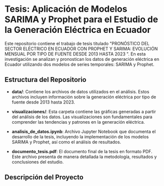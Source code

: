 # Tesis: Aplicación de Modelos SARIMA y Prophet para el Estudio de la Generación Eléctrica en Ecuador

Este repositorio contiene el trabajo de tesis titulado "PRONÓSTICO DEL SECTOR ELÉCTRICO EN ECUADOR CON PROPHET Y SARIMA: EVOLUCIÓN MENSUAL POR TIPO DE FUENTE DESDE 2013 HASTA 2023 ". En esta investigación se analizan y pronostican los datos de generación eléctrica en Ecuador utilizando dos modelos de series temporales: SARIMA y Prophet.

## Estructura del Repositorio

- **data/**: Contiene los archivos de datos utilizados en el análisis. Estos archivos incluyen información sobre la generación eléctrica por tipo de fuente desde 2013 hasta 2023.
  
- **visualizaciones/**: Esta carpeta contiene las gráficas generadas a partir del análisis de los datos. Las visualizaciones son fundamentales para comprender las tendencias y patrones en la generación eléctrica.

- **analisis_de_datos.ipynb**: Archivo Jupyter Notebook que documenta el desarrollo de la tesis, incluyendo la implementación de los modelos SARIMA y Prophet, así como el análisis de resultados.

- **documento_tesis.pdf**: El documento final de la tesis en formato PDF. Este archivo presenta de manera detallada la metodología, resultados y conclusiones del estudio.

## Descripción del Proyecto





